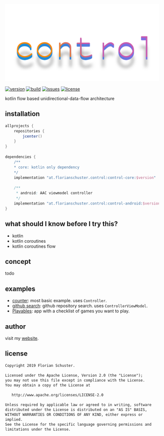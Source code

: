 ![logo](.media/control.png)

[![version](https://img.shields.io/github/v/tag/floschu/control?color=blue&label=version)](https://bintray.com/flosch/control) [![build](https://github.com/floschu/control/workflows/build/badge.svg)](https://github.com/floschu/control/actions) [![issues](https://img.shields.io/github/issues-raw/floschu/control)](https://github.com/floschu/control/issues) [![license](https://img.shields.io/badge/license-Apache%202.0-blue.svg)](LICENSE)


kotlin flow based unidirectional-data-flow architecture

## installation

```groovy
allprojects {
    repositories {
        jcenter()
    }
}

dependencies {
    /**
    * core: kotlin only dependency
    */
    implementation "at.florianschuster.control:control-core:$version"
    
    /**
     * android: AAC viewmodel controller
     */
    implementation "at.florianschuster.control:control-android:$version"
}
```

## what should I know before I try this?

* kotlin
* kotlin coroutines 
* kotlin coroutines flow

## concept

todo

## examples

* [counter](example-counter): most basic example. uses `Controller`.
* [github search](example-github): github repository search. uses `ControllerViewModel`.
* [Playables](https://github.com/floschu/Playables): app with a checklist of games you want to play.


## author

visit my [website](https://florianschuster.at/).

## license

```
Copyright 2019 Florian Schuster.

Licensed under the Apache License, Version 2.0 (the "License");
you may not use this file except in compliance with the License.
You may obtain a copy of the License at

   http://www.apache.org/licenses/LICENSE-2.0

Unless required by applicable law or agreed to in writing, software
distributed under the License is distributed on an "AS IS" BASIS,
WITHOUT WARRANTIES OR CONDITIONS OF ANY KIND, either express or implied.
See the License for the specific language governing permissions and
limitations under the License.
```
